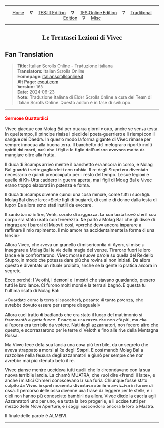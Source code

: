 
---

<!-- Jekyll Page Links -->

<center>
<a href="../../../../../index.html">Home</a>
&emsp;&nabla;&emsp;
<a href="../../../../index-tes3.html">TES:III Edition</a>
&emsp;&nabla;&emsp;
<a href="../../../../index-teso.html">TES:Online Edition</a>
&emsp;&nabla;&emsp;
<a href="../../../../index-traditional.html">Traditional Edition</a>
&emsp;&nabla;&emsp;
<a href="../../../../index-misc.html">Misc</a>
</center>

<!-- Markdown Body Below: -->

---

<center>
<h2><span style="font-family:Georgia">Le Trentasei Lezioni di Vivec</span></h2>
</center>

## Fan Translation

> __Title:__ Italian Scrolls Online - Traduzione Italiana\
> __Translators:__ Italian Scrolls Online\
> __Homepage:__ [italianscrollsonline.it][1]\
> __Alt Page:__ [esoui.com][2]\
> __Version:__ 166\
> __Date:__ 2024-06-23\
> __Note:__ Traduzione Italiana di Elder Scrolls Online a cura del Team di Italian Scrolls Online. Questo addon è in fase di sviluppo.

[1]: http://italianscrollsonline.it/
[2]: https://www.esoui.com/downloads/info2854-ItalianScrollsOnline-TraduzioneItaliana.html

---

#### <span style="color:red">Sermone Quattordici</span>

Vivec giacque con Molag Bal per ottanta giorni e otto, anche se senza testa. In quel tempo, il principe rimise i piedi del poeta-guerriero e li riempì con il sangue dei Daedra. In questo modo la forma gigante di Vivec rimase per sempre innocua alla buona terra. Il banchetto del melograno riportò molti spiriti dai morti, così che i figli e le figlie dell'unione avevano molto da mangiare oltre alla frutta.

Il duca di Scamps arrivò mentre il banchetto era ancora in corso, e Molag Bal guardò i sette gagliardetti con rabbia. Il re degli Stupri era diventato necessario e quindi preoccupato per il resto del tempo. Le sue legioni e quelle di Kh-Utta caddero in guerra aperta, ma i figli di Molag Bal e Vivec erano troppo elaborati in potenza e forma.

Il duca di Scamps divenne quindi una cosa minore, come tutti i suoi figli. Molag Bal disse loro: «Siete figli di bugiardi, di cani e di donne dalla testa di lupo» Da allora sono stati inutili da evocare.

Il santo tornò infine, Vehk, dorato di saggezza. La sua testa trovò che il suo corpo era stato usato con tenerezza. Ne parlò a Molag Bal, che gli disse di ringraziare i baroni di Muoviti così, «perché devo ancora imparare a raffinare il mio rapimento. Il mio amore ha accidentalmente la forma di una lancia».

Allora Vivec, che aveva un granello di misericordia di Ayem, si mise a insegnare a Molag Bal le vie della magia del ventre. Tirarono fuori le loro lance e le confrontarono. Vivec morse nuove parole su quella del Re dello Stupro, in modo che potesse dare più che rovina ai non iniziati. Da allora questo è diventato un rituale proibito, anche se la gente lo pratica ancora in segreto.

Ecco perché: I Velothi, i demoni e i mostri che stavano guardando, presero tutti le loro lance. Ci furono molti morsi e la terra si bagnò. E questa fu l'ultima risata di Molag Bal:

«Guardate come la terra si spaccherà, pesante di tanta potenza, che avrebbe dovuto essere per sempre diseguale!»

Allora quel tratto di badlands che era stato il luogo del matrimonio si frammentò e gettò fuoco. E nacque una razza che non c'è più, ma che all'epoca era terribile da vedere. Nati dagli azzannatori, non fecero altro che questo, e scorrazzarono per le terre di Veloth e fino alle rive della Montagna Rossa.

Ma Vivec fece della sua lancia una cosa più terribile, da un segreto che aveva strappato a morsi al Re degli Stupri. E così mandò Molag Bal a ruzzolare nella fessura degli azzannatori e giurò per sempre che non avrebbe mai più ritenuto bello il re.

Vivec pianse mentre uccideva tutti quelli che lo circondavano con la sua nuova terribile lancia. La chiamò MUATRA, che vuol dire «Prendi il latte», e anche i mistici Chimeri conoscevano la sua furia. Chiunque fosse stato colpito da Vivec in quel momento diventava sterile e avvizziva in forme di ossa. Il percorso delle ossa divenne una frase da leggere per le stelle, e i cieli non hanno più conosciuto bambini da allora. Vivec diede la caccia agli Azzannatori uno per uno, e a tutta la loro progenie, e li uccise tutti per mezzo delle Nove Aperture, e i saggi nascondono ancora le loro a Muatra.

Il finale delle parole è ALMSIVI.

---

